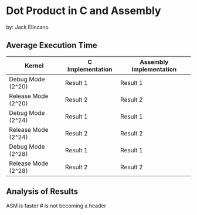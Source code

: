 # Dot Product in C and Assembly
by: Jack Elinzano

## Average Execution Time 
| Kernel          | C Implementation | Assembly Implementation |
|-----------------|------------------|-------------------------|
| Debug Mode (2^20) | Result 1         | Result 1                |
| Release Mode (2^20) | Result 2         | Result 2                |
| Debug Mode (2^24) | Result 1         | Result 1                |
| Release Mode (2^24) | Result 2         | Result 2                |
| Debug Mode (2^28) | Result 1         | Result 1                |
| Release Mode (2^28) | Result 2         | Result 2                |

## Analysis of Results
ASM is faster \# is not becoming a header
